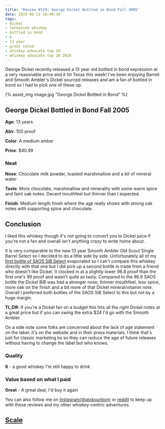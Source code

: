 ```yaml
---
title: 'Review #119: George Dickel Bottled in Bond Fall 2005'
date: 2019-06-13 16:49:39
tags:
- dickel
- tennessee whiskey
- bottled in bond
- 6
- 13 year
- great value
- whiskey advocate top 20 
- whiskey advocate top 20 2019
---
```


George Dickel recently released a 13 year old bottled in bond expression at a very reasonable price and it hit Texas this week! I've been enjoying Barrell and Smooth Ambler's Dickel sourced releases and am a fan of bottled in bond so I had to pick one of these up. 

{% asset_img image.jpg "George Dickel Bottled in Bond" %}

## George Dickel Bottled in Bond Fall 2005
**Age**: 13 years

**Abv**: 100 proof

**Color**: A medium amber

**Price**: $40.99

### Neat
**Nose**: Chocolate milk powder, toasted marshmallow and a bit of mineral water

**Taste**: More chocolate, marshmallow and minerality with some warm spice and faint oak notes. Decent mouthfeel but thinner than I expected. 

**Finish**: Medium length finish where the age really shows with strong oak notes with supporting spice and chocolate.

## Conclusion
I liked this whiskey though it's not going to convert you to Dickel juice if you're not a fan and overall isn't anything crazy to write home about. 

It is very comparable to the new 13 year Smooth Ambler Old Scout Single Barrel Select so I decided to do a little side by side. Unfortunately all of my [first bottle of SAOS SiB Select](https://atxbourbon.com/2019/04/22/Review-109-Smooth-Ambler-Old-Scout-Single-Barrel-Select/) evaporated so I can't compare this whiskey directly with that one but I did pick up a second bottle in trade from a friend who doesn't like Dickel. It clocked in at a slightly lower 96.8 proof than the first one's 99 proof and wasn't quite as tasty. Compared to the 96.8 SAOS bottle the Dickel BiB was had a stronger nose, thinner mouthfeel, less spice, more oak on the finish and a bit more of that Dickel mineral/vitamin note. Overall I preferred both bottles of the SAOS SiB Select to this but not by a huge margin. 

**TL;DR:** If you're a Dickel fan on a budget this hits all the right Dickel notes at a great price but if you can swing the extra $24 I'd go with the Smooth Ambler.

On a side note some folks are concerned about the lack of age statement on the label; it's on the website and in their press materials. I think that's just for classic marketing bs so they can reduce the age of future releases without having to change the label but who knows.

### Quality
**6** - a good whiskey I'm still happy to drink

### Value based on what I paid
**Great** - A great deal, I'd buy it again

You can also follow me on [Instagram(@atxbourbon)](https://www.instagram.com/atxbourbon/) or [reddit](https://www.reddit.com/r/scottmotorraddrinks/) to keep up with these reviews and my other whiskey-centric adventures.

## [Scale](http://atxbourbon.com/Scale/)